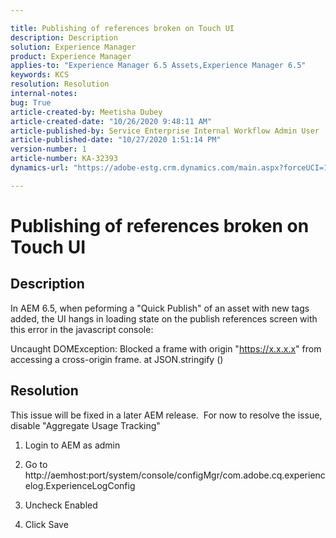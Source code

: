 ```yaml
---

title: Publishing of references broken on Touch UI  
description: Description  
solution: Experience Manager  
product: Experience Manager  
applies-to: "Experience Manager 6.5 Assets,Experience Manager 6.5"  
keywords: KCS  
resolution: Resolution  
internal-notes:   
bug: True  
article-created-by: Meetisha Dubey  
article-created-date: "10/26/2020 9:48:11 AM"  
article-published-by: Service Enterprise Internal Workflow Admin User  
article-published-date: "10/27/2020 1:51:14 PM"  
version-number: 1  
article-number: KA-32393  
dynamics-url: "https://adobe-estg.crm.dynamics.com/main.aspx?forceUCI=1&pagetype=entityrecord&etn=knowledgearticle&id=ddb27b3c-7017-eb11-a812-000d3a593b88"

---
```


# Publishing of references broken on Touch UI

## Description

In AEM 6.5, when peforming a "Quick Publish" of an asset with new tags added, the UI hangs in loading state on the publish references screen with this error in the javascript console:


Uncaught DOMException: Blocked a frame with origin "https://x.x.x.x" from accessing a cross-origin frame.
at JSON.stringify (<anonymous>)




## Resolution

This issue will be fixed in a later AEM release.  For now to resolve the issue, disable "Aggregate Usage Tracking"

1.  Login to AEM as admin
 
2.  Go to http://aemhost:port/system/console/configMgr/com.adobe.cq.experiencelog.ExperienceLogConfig
 
3.  Uncheck Enabled
 
4.  Click Save

